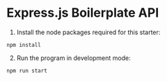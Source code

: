 # Express.js Boilerplate API

1. Install the node packages required for this starter:
```
npm install
```

2. Run the program in development mode:
```
npm run start
```
